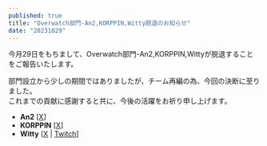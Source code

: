 ```yaml
---
published: true
title: "Overwatch部門-An2,KORPPIN,Witty脱退のお知らせ"
date: "20231029"
---
```


今月29日をもちまして、Overwatch部門-An2,KORPPIN,Wittyが脱退することをご報告いたします。

部門設立から少しの期間ではありましたが、チーム再編の為、今回の決断に至りました。  
これまでの貢献に感謝すると共に、今後の活躍をお祈り申し上げます。

- **An2** [[X](https://x.com/An2indae)]
- **KORPPIN** [[X](https://x.com/ow_KORPPIN)]
- **Witty** [[X](https://x.com/OwWitty) | [Twitch](https://twitch.tv/witty_ow)]
